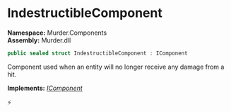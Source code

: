 # IndestructibleComponent

**Namespace:** Murder.Components \
**Assembly:** Murder.dll

```csharp
public sealed struct IndestructibleComponent : IComponent
```

Component used when an entity will no longer receive any
            damage from a hit.

**Implements:** _[IComponent](../../Bang/Components/IComponent.html)_



⚡